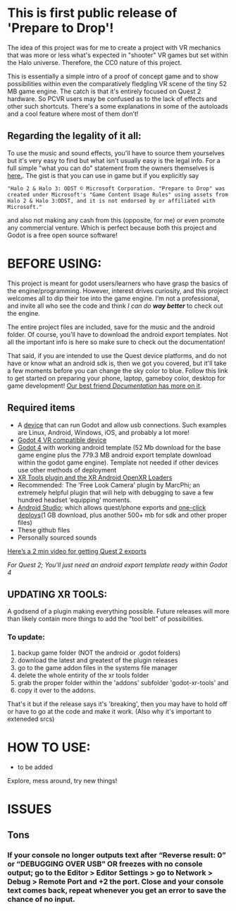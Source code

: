 # This is first public release of 'Prepare to Drop'! 

The idea of this project was for me to create a project with VR mechanics that was more or less what's expected in "shooter" VR games but set within the Halo universe. Therefore, the CC0 nature of this project. 

This is essentially a simple intro of a proof of concept game and to show possibilities within even the comparatively fledgling VR scene of the tiny 52 MB game engine. The catch is that it's entirely focused on Quest 2 hardware. So PCVR users may be confused as to the lack of effects and other such shortcuts. There's a some explanations in some of the autoloads and a cool feature where most of them don’t! 

## Regarding the legality of it all:
To use the music and sound effects, you'll have to source them yourselves but it's very easy to find but what isn't usually easy is the legal info. 
For a full simple "what you can do" statement from the owners themselves is [here.](https://www.xbox.com/en-US/developers/rules). The gist is that you can use in game but if you explicitly say

```
"Halo 2 & Halo 3: ODST © Microsoft Corporation. "Prepare to Drop" was created under Microsoft's "Game Content Usage Rules" using assets from Halo 2 & Halo 3:ODST, and it is not endorsed by or affiliated with Microsoft."
```

and also not making any cash from this (opposite, for me) or even promote any commercial venture. Which is perfect because both this project and Godot is a free open source software!


# BEFORE USING:
This project is meant for godot users/learners who have grasp the basics of the engine/programming. However, interest drives curiosity, and this project welcomes all to dip their toe into the game engine. I’m not a professional, and invite all who see the code and think *I can do **way better*** to check out the engine.

The entire project files are included, save for the music and the android folder. Of course, you'll have to download the android export templates. Not all the important info is here so make sure to check out the documentation!

That said, if you are intended to use the Quest device platforms, and do not have or know what an android sdk is, then we got you covered, but it'll take a few moments before you can change the sky color to blue. Follow this link to get started on preparing your phone, laptop, gameboy color, desktop for game development! [Our best friend *Documentation* has more on it](https://docs.godotengine.org/en/stable/tutorials/export/exporting_projects.html).


## Required items
- A [device](https://www.google.com/search?q=operating+system&oq=operating+system) that can run Godot and allow usb connections. Such examples are Linux, Android, Windows, iOS, and probably a lot more!
- [Godot 4 VR compatible device](https://mbucchia.github.io/OpenXR-Toolkit/FAQ.html#q-what-headset-does-the-openxr-toolkit-work-with)
- [Godot 4](https://godotengine.org/) with working android template (52 Mb download for the base game engine plus the 779.3 MB android export template download within the godot game engine). Template not needed if other devices use other methods of deployment
- [XR Tools plugin and the XR Android OpenXR Loaders](https://docs.godotengine.org/en/stable/tutorials/plugins/editor/installing_plugins.html)
- Recommended: The 'Free Look Camera' plugin by MarcPhi; an extremely helpful plugin that will help with debugging to save a few hundred headset ‘equipping’  moments. 
- [Android Studio](https://developer.android.com/studio); which allows quest/phone exports and [one-click deploys](https://docs.godotengine.org/en/stable/tutorials/export/one-click_deploy.html#using-one-click-deploy)(1 GB download, plus another 500+ mb for sdk and other proper files)
- These github files
- Personally sourced sounds

[Here’s a 2 min video for getting Quest 2 exports](https://www.youtube.com/watch?v=T0wqWNUsc0g)

 *For Quest 2; You'll just need an android export template ready within Godot 4*


## UPDATING XR TOOLS:
A godsend of a plugin making everything possible. Future releases will more than likely contain more things to add the "tool belt" of possibilities. 
### To update: 
1. backup game folder (NOT the android or .godot folders)
1. download the latest and greatest of the plugin releases
1. go to the game addon files in the systems file manager
1. delete the whole entirity of the xr tools folder
1. grab the proper folder within the 'addons' subfolder 'godot-xr-tools' and
1. copy it over to the addons.

That's it but if the release says it's 'breaking', then you may have to hold off or have to go at the code and make it work. (Also why it's important to exteneded srcs)


# HOW TO USE:
 - to be added
 
 Explore, mess around, try new things!


# ISSUES
## Tons
### If your console no longer outputs text after “Reverse result: 0” or “DEBUGGING OVER USB” OR freezes with no console output; go to the Editor > Editor Settings > go to Network > Debug > Remote Port and +2 the port. Close and your console text comes back, repeat whenever you get an error to save the chance of no input.

